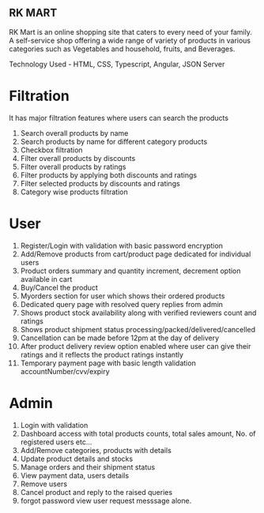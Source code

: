 ## RK MART
RK Mart is an online shopping site that caters to every need of your family. A self-service shop offering a wide range of variety of products in various categories such as Vegetables and household, fruits, and Beverages.

Technology Used - HTML, CSS, Typescript, Angular, JSON Server

# Filtration
It has major filtration features where users can search the products

1. Search overall products by name
2. Search products by name for different category products
3. Checkbox filtration
4. Filter overall products by discounts
5. Filter overall products by ratings
6. Filter products by applying both discounts and ratings
7. Filter selected products by discounts and ratings
8. Category wise products filtration

# User
1. Register/Login with validation with basic password encryption
2. Add/Remove products from cart/product page dedicated for individual users
3. Product orders summary and quantity increment, decrement option available in cart
4. Buy/Cancel the product
5. Myorders section for user which shows their ordered products
6. Dedicated query page with resolved query replies from admin
7. Shows product stock availability along with verified reviewers count and ratings
8. Shows product shipment status processing/packed/delivered/cancelled
9. Cancellation can be made before 12pm at the day of delivery
10. After product delivery review option enabled where user can give their ratings and it reflects the product ratings instantly
11. Temporary payment page with basic length validation accountNumber/cvv/expiry

# Admin
1. Login with validation
2. Dashboard access with total products counts, total sales amount, No. of registered users etc...
3. Add/Remove categories, products with details
4. Update product details and stocks
5. Manage orders and their shipment status
6. View payment data, users details
7. Remove users
8. Cancel product and reply to the raised queries
9. forgot password view user request messsage alone.